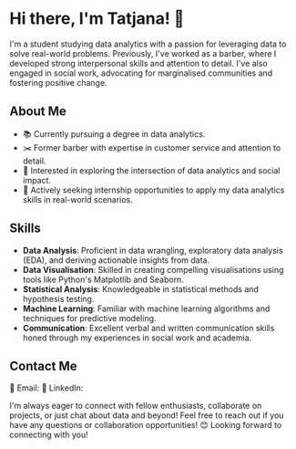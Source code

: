 # Hi there, I'm Tatjana! 👋

I'm a student studying data analytics with a passion for leveraging data to solve real-world problems. Previously, I've worked as a barber, where I developed strong interpersonal skills and attention to detail. I've also engaged in social work, advocating for marginalised communities and fostering positive change.

## About Me

- 📚 Currently pursuing a degree in data analytics.
- ✂️ Former barber with expertise in customer service and attention to detail.
- 🌱 Interested in exploring the intersection of data analytics and social impact.
- 💼 Actively seeking internship opportunities to apply my data analytics skills in real-world scenarios.

## Skills

- **Data Analysis**: Proficient in data wrangling, exploratory data analysis (EDA), and deriving actionable insights from data.
- **Data Visualisation**: Skilled in creating compelling visualisations using tools like Python's Matplotlib and Seaborn.
- **Statistical Analysis**: Knowledgeable in statistical methods and hypothesis testing.
- **Machine Learning**: Familiar with machine learning algorithms and techniques for predictive modeling.
- **Communication**: Excellent verbal and written communication skills honed through my experiences in social work and academia.

## Contact Me

📧 Email: 
🔗 LinkedIn: 

I'm always eager to connect with fellow enthusiasts, collaborate on projects, or just chat about data and beyond! Feel free to reach out if you have any questions or collaboration opportunities! 😊
Looking forward to connecting with you!
